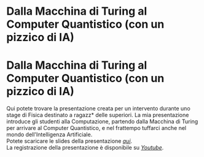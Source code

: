 # Dalla Macchina di Turing al Computer Quantistico (con un pizzico di IA)


# Dalla Macchina di Turing al Computer Quantistico (con un pizzico di IA)
Qui potete trovare la presentazione creata per un intervento durante uno stage di Fisica destinato a ragazz* delle superiori. La mia presentazione introduce gli studenti alla Computazione, partendo dalla Macchina di Turing per arrivare al Computer Quantistico, e nel frattempo tuffarci anche nel mondo dell'Intelligenza Artificiale.   
Potete scaricare le slides della presentazione [_qui_](/documents/TuringMachine_to_QuantumComputing.pdf).  
La registrazione della presentazione è disponibile su [_Youtube_](https://youtu.be/ciWk282bsB4).  

